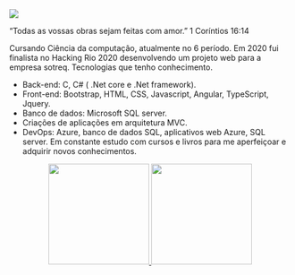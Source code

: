 <div>
    <a target='_blank' href="https://www.linkedin.com/in/roberto-assumpcao/">
        <img src="https://img.shields.io/badge/LinkedIn-0077B5?style=for-the-badge&logo=linkedin&logoColor=white">
    </a>
</div>

“Todas as vossas obras sejam feitas com amor.” 1 Coríntios 16:14

Cursando Ciência da computação, atualmente no 6 período.
Em 2020 fui finalista no Hacking Rio 2020 desenvolvendo um projeto web para a empresa sotreq.
Tecnologias que tenho conhecimento.
- Back-end: C, C# ( .Net core e .Net framework).
- Front-end: Bootstrap, HTML, CSS, Javascript, Angular, TypeScript, Jquery.
- Banco de dados: Microsoft SQL server.
- Criações de aplicações em arquitetura MVC.
- DevOps: Azure, banco de dados SQL, aplicativos web Azure, SQL server.
Em constante estudo com cursos e livros para me aperfeiçoar e adquirir novos conhecimentos.

<div align="center">
  <a href="https://github.com/RobertoAssumpcao">
  <img height="180em" src="https://github-readme-stats.vercel.app/api?username=RobertoAssumpcao&show_icons=true&theme=dark&include_all_commits=true&count_private=true">
  <img height="180em" src="https://github-readme-stats.vercel.app/api/top-langs/?username=RobertoAssumpcao&layout=compact&langs_count=7&theme=dark">
</div>
